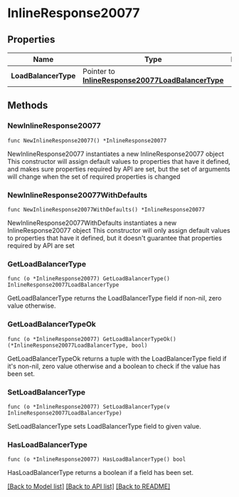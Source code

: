 # InlineResponse20077

## Properties

Name | Type | Description | Notes
------------ | ------------- | ------------- | -------------
**LoadBalancerType** | Pointer to [**InlineResponse20077LoadBalancerType**](inline_response_200_77_loadBalancerType.md) |  | [optional] 

## Methods

### NewInlineResponse20077

`func NewInlineResponse20077() *InlineResponse20077`

NewInlineResponse20077 instantiates a new InlineResponse20077 object
This constructor will assign default values to properties that have it defined,
and makes sure properties required by API are set, but the set of arguments
will change when the set of required properties is changed

### NewInlineResponse20077WithDefaults

`func NewInlineResponse20077WithDefaults() *InlineResponse20077`

NewInlineResponse20077WithDefaults instantiates a new InlineResponse20077 object
This constructor will only assign default values to properties that have it defined,
but it doesn't guarantee that properties required by API are set

### GetLoadBalancerType

`func (o *InlineResponse20077) GetLoadBalancerType() InlineResponse20077LoadBalancerType`

GetLoadBalancerType returns the LoadBalancerType field if non-nil, zero value otherwise.

### GetLoadBalancerTypeOk

`func (o *InlineResponse20077) GetLoadBalancerTypeOk() (*InlineResponse20077LoadBalancerType, bool)`

GetLoadBalancerTypeOk returns a tuple with the LoadBalancerType field if it's non-nil, zero value otherwise
and a boolean to check if the value has been set.

### SetLoadBalancerType

`func (o *InlineResponse20077) SetLoadBalancerType(v InlineResponse20077LoadBalancerType)`

SetLoadBalancerType sets LoadBalancerType field to given value.

### HasLoadBalancerType

`func (o *InlineResponse20077) HasLoadBalancerType() bool`

HasLoadBalancerType returns a boolean if a field has been set.


[[Back to Model list]](../README.md#documentation-for-models) [[Back to API list]](../README.md#documentation-for-api-endpoints) [[Back to README]](../README.md)


